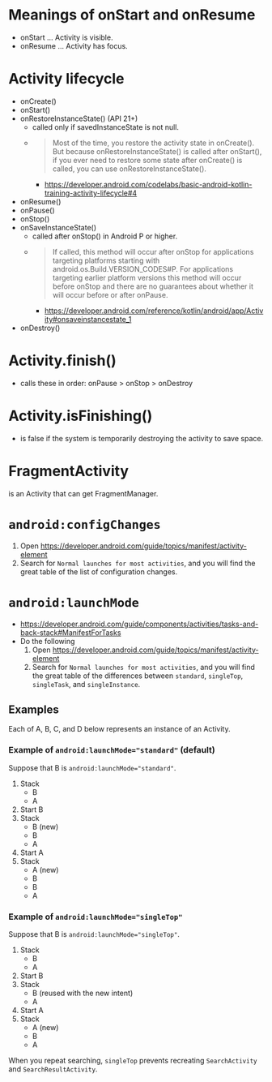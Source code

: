 # Meanings of onStart and onResume
* onStart ... Activity is visible.
* onResume ... Activity has focus. 

# Activity lifecycle
* onCreate()
* onStart()
* onRestoreInstanceState() (API 21+)
  * called only if savedInstanceState is not null.
  * > Most of the time, you restore the activity state in onCreate(). But because onRestoreInstanceState() is called after onStart(), if you ever need to restore some state after onCreate() is called, you can use onRestoreInstanceState().
    * https://developer.android.com/codelabs/basic-android-kotlin-training-activity-lifecycle#4
* onResume()
* onPause()
* onStop()
* onSaveInstanceState()
  * called after onStop() in Android P or higher.
  * > If called, this method will occur after onStop for applications targeting platforms starting with android.os.Build.VERSION_CODES#P. For applications targeting earlier platform versions this method will occur before onStop and there are no guarantees about whether it will occur before or after onPause.
    * https://developer.android.com/reference/kotlin/android/app/Activity#onsaveinstancestate_1
* onDestroy()

# Activity.finish()
  * calls these in order: onPause > onStop > onDestroy

# Activity.isFinishing()
  * is false if the system is temporarily destroying the activity to save space.

# FragmentActivity
is an Activity that can get FragmentManager.

# `android:configChanges`
1. Open https://developer.android.com/guide/topics/manifest/activity-element
2. Search for `Normal launches for most activities`, and you will find the great table of the list of configuration changes.

# `android:launchMode`
* https://developer.android.com/guide/components/activities/tasks-and-back-stack#ManifestForTasks
* Do the following
  1. Open https://developer.android.com/guide/topics/manifest/activity-element
  2. Search for `Normal launches for most activities`, and you will find the great table of the differences between `standard`, `singleTop`, `singleTask`, and `singleInstance`.

## Examples
Each of A, B, C, and D below represents an instance of an Activity.

### Example of `android:launchMode="standard"` (default)
Suppose that B is `android:launchMode="standard"`.
1. Stack
    * B
    * A
2. Start B
3. Stack
    * B (new)
    * B
    * A
4. Start A
5. Stack
    * A (new)
    * B
    * B
    * A

### Example of `android:launchMode="singleTop"`
Suppose that B is `android:launchMode="singleTop"`.
1. Stack
    * B
    * A
2. Start B
3. Stack
    * B (reused with the new intent)
    * A
4. Start A
5. Stack
    * A (new)
    * B
    * A

When you repeat searching, `singleTop` prevents recreating `SearchActivity` and `SearchResultActivity`.
